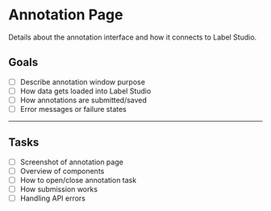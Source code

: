 # Annotation Page

Details about the annotation interface and how it connects to Label Studio.

## Goals
- [ ] Describe annotation window purpose
- [ ] How data gets loaded into Label Studio
- [ ] How annotations are submitted/saved
- [ ] Error messages or failure states

---

## Tasks
- [ ] Screenshot of annotation page
- [ ] Overview of components 
- [ ] How to open/close annotation task
- [ ] How submission works
- [ ] Handling API errors
